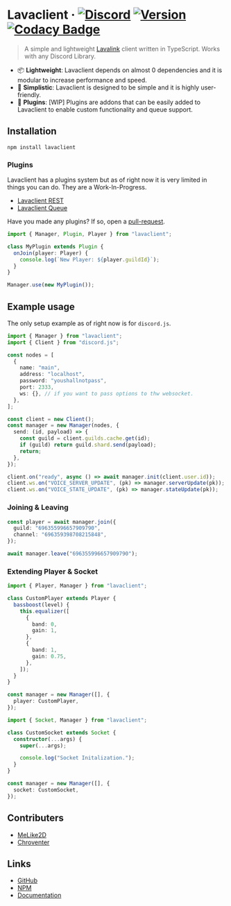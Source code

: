 # Lavaclient &middot; [![Discord](https://discordapp.com/api/guilds/696355996657909790/embed.png)](https://discord.gg/BnQECNd) [![Version](https://img.shields.io/npm/v/lavaclient.svg?maxAge=3600)](https://npmjs.com/lavaclient) [![Codacy Badge](https://api.codacy.com/project/badge/Grade/fe049eb85ee74900ae764fc5af6a6299)](https://www.codacy.com/gh/Lavaclient/lavaclient?utm_source=github.com&utm_medium=referral&utm_content=Lavaclient/lavaclient&utm_campaign=Badge_Grade)

> A simple and lightweight [Lavalink](https://github.com/Frederikam/Lavalink) client written in TypeScript. Works with any Discord Library.

- 📦 **Lightweight**: Lavaclient depends on almost 0 dependencies and it is modular to increase performance and speed.
- 🔰 **Simplistic**: Lavaclient is designed to be simple and it is highly user-friendly.
- 🔋 **Plugins**: [WIP] Plugins are addons that can be easily added to Lavaclient to enable custom functionality and queue support.

## Installation

```shell
npm install lavaclient
```

### Plugins

Lavaclient has a plugins system but as of right now it is very limited in things you can do. They are a Work-In-Progress.

- [Lavaclient REST](https://npmjs.com/lavaclient-rest-plugin)
- [Lavaclient Queue](https://npmjs.com/lavaclient-queue-plugin)

Have you made any plugins? If so, open a [pull-request](https://github.com/Lavaclient/lavaclient/pulls).

```ts
import { Manager, Plugin, Player } from "lavaclient";

class MyPlugin extends Plugin {
  onJoin(player: Player) {
    console.log(`New Player: ${player.guildId}`);
  }
}

Manager.use(new MyPlugin());
```

## Example usage

The only setup example as of right now is for `discord.js`.

```ts
import { Manager } from "lavaclient";
import { Client } from "discord.js";

const nodes = [
  {
    name: "main",
    address: "localhost",
    password: "youshallnotpass",
    port: 2333,
    ws: {}, // if you want to pass options to thw websocket.
  },
];

const client = new Client();
const manager = new Manager(nodes, {
  send: (id, payload) => {
    const guild = client.guilds.cache.get(id);
    if (guild) return guild.shard.send(payload);
    return;
  },
});

client.on("ready", async () => await manager.init(client.user.id));
client.ws.on("VOICE_SERVER_UPDATE", (pk) => manager.serverUpdate(pk));
client.ws.on("VOICE_STATE_UPDATE", (pk) => manager.stateUpdate(pk));
```

### Joining & Leaving

```ts
const player = await manager.join({
  guild: "696355996657909790",
  channel: "696359398708215848",
});

await manager.leave("696355996657909790");
```

### Extending Player & Socket

```ts
import { Player, Manager } from "lavaclient";

class CustomPlayer extends Player {
  bassboost(level) {
    this.equalizer([
      {
        band: 0,
        gain: 1,
      },
      {
        band: 1,
        gain: 0.75,
      },
    ]);
  }
}

const manager = new Manager([], {
  player: CustomPlayer,
});
```

```ts
import { Socket, Manager } from "lavaclient";

class CustomSocket extends Socket {
  constructor(...args) {
    super(...args);

    console.log("Socket Initalization.");
  }
}

const manager = new Manager([], {
  socket: CustomSocket,
});
```

## Contributers

- [MeLike2D](https://github.com/lolwastedjs)
- [Chroventer](https://github.com/chroventer)

## Links

- [GitHub](https://github.com/Lavaclient/lavaclient)
- [NPM](https://npmjs.com/package/lavaclient)
- [Documentation](https://lavaclient.js.org)
